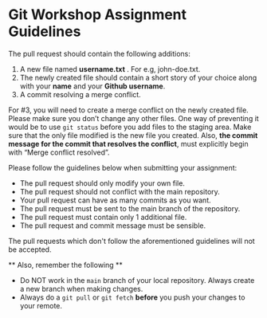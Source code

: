 # Git Workshop Assignment Guidelines
The pull request should contain the following additions:

1. A new file named **username.txt** . For e.g, john-doe.txt. 
2. The newly created file should contain a short story of your choice along with your **name** and your **Github username**. 
3. A commit resolving a merge conflict. 

For #3, you will need to create a merge conflict on the newly created file. Please make sure you don’t change any other files. One way of preventing it would be to use `git status` before you add files to the staging area. Make sure that the only file modified is the new file you created. Also, **the commit message for the commit that resolves the conflict**, must explicitly begin with “Merge conflict resolved”. 

Please follow the guidelines below when submitting your assignment:
* The pull request should only modify your own file. 
* The pull request should not conflict with the main repository. 
* Your pull request can have as many commits as you want.
* The pull request must be sent to the main branch of the repository. 
* The pull request must contain only 1 additional file. 
* The pull request and commit message must be sensible.

The pull requests which don't follow the aforementioned guidelines will not be accepted.

** Also, remember the following **

* Do NOT work in the `main` branch of your local repository. Always create a new branch when making changes.
* Always do a `git pull` or `git fetch` **before** you push your changes to your remote.

